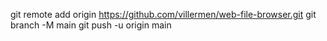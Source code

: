 git remote add origin https://github.com/villermen/web-file-browser.git
  git branch -M main
  git push -u origin main
